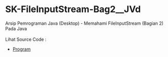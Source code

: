 # SK-FileInputStream-Bag2__JVd
Arsip Pemrograman Java (Desktop) - Memahami FileInputStream (Bagian 2) Pada Java<br><br>
Lihat Source Code :<br>
- <a href="https://github.com/RizkyKhapidsyah/SK-FileInputStream-Bag2__JVd/blob/master/src/com/rk/MainProgram.java">Program</a>
